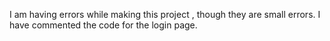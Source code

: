 I am having errors while making this project , though they are small errors. I have commented the code for the login page.
